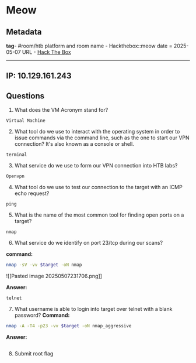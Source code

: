 # Meow

## Metadata

**tag**- #room/htb
platform and room name - Hackthebox::meow
date = 2025-05-07 
URL - [Hack The Box](https://app.hackthebox.com/starting-point)

---

## IP: 10.129.161.243
## Questions

1. What does the VM Acronym stand for?
```
Virtual Machine
```
2. What tool do we use to interact with the operating system in order to issue commands via the command line, such as the one to start our VPN connection? It's also known as a console or shell. 

```
terminal
```

3. What service do we use to form our VPN connection into HTB labs? 
```
Openvpn
```
4. What tool do we use to test our connection to the target with an ICMP echo request? 
```
ping
```
5. What is the name of the most common tool for finding open ports on a target? 
```
nmap
```
6. What service do we identify on port 23/tcp during our scans?

**command:**
```bash
nmap -sV -vv $target -oN nmap 
```
![[Pasted image 20250507231706.png]]

**Answer:**
```
telnet
```
7. What username is able to login into target over telnet with a blank password?
**Command:**
```bash
nmap -A -T4 -p23 -vv $target -oN nmap_aggressive
```

**Answer:**
```
```
8. Submit root flag
```
```